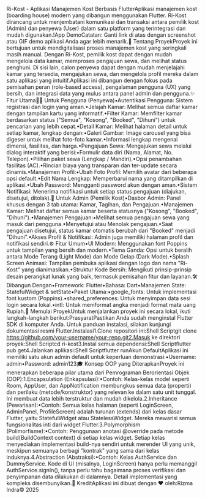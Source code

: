 Ri-Kost - Aplikasi Manajemen Kost Berbasis FlutterAplikasi manajemen kost (boarding house) modern yang dibangun menggunakan Flutter. Ri-Kost dirancang untuk menjembatani komunikasi dan transaksi antara pemilik kost (Admin) dan penyewa (User) dalam satu platform yang terintegrasi dan mudah digunakan.!App DemoCatatan: Ganti link di atas dengan screenshot atau GIF demo aplikasi Anda agar lebih menarik.🌟 Tentang ProyekProyek ini bertujuan untuk mendigitalisasi proses manajemen kost yang seringkali masih manual. Dengan Ri-Kost, pemilik kost dapat dengan mudah mengelola data kamar, memproses pengajuan sewa, dan melihat status penghuni. Di sisi lain, calon penyewa dapat dengan mudah menjelajahi kamar yang tersedia, mengajukan sewa, dan mengelola profil mereka dalam satu aplikasi yang intuitif.Aplikasi ini dibangun dengan fokus pada pemisahan peran (role-based access), pengalaman pengguna (UX) yang bersih, dan integrasi data yang mulus antara panel admin dan pengguna.✨ Fitur Utama👨‍💼 Untuk Pengguna (Penyewa)•Autentikasi Pengguna: Sistem registrasi dan login yang aman.•Jelajah Kamar: Melihat semua daftar kamar dengan tampilan kartu yang informatif.•Filter Kamar: Memfilter kamar berdasarkan status ("Semua", "Kosong", "Booked", "Dihuni") untuk pencarian yang lebih cepat.•Detail Kamar: Melihat halaman detail untuk setiap kamar, lengkap dengan:•Galeri Gambar: Image carousel yang bisa digeser untuk melihat foto-foto kamar.•Informasi lengkap mengenai dimensi, fasilitas, dan harga.•Pengajuan Sewa: Mengajukan sewa melalui dialog interaktif yang berisi:•Formulir data diri (Nama, Alamat, No. Telepon).•Pilihan paket sewa (Lengkap / Mandiri).•Opsi penambahan fasilitas (AC).•Rincian biaya yang transparan dan ter-update secara dinamis.•Manajemen Profil:•Ubah Foto Profil: Memilih avatar dari beberapa opsi default.•Edit Nama Lengkap: Memperbarui nama yang ditampilkan di aplikasi.•Ubah Password: Mengganti password akun dengan aman.•Sistem Notifikasi: Menerima notifikasi untuk setiap status pengajuan (diajukan, disetujui, ditolak).👑 Untuk Admin (Pemilik Kost)•Dasbor Admin: Panel khusus dengan 3 tab utama: Kamar, Tagihan, dan Pengajuan.•Manajemen Kamar: Melihat daftar semua kamar beserta statusnya ("Kosong", "Booked", "Dihuni").•Manajemen Pengajuan:•Melihat semua pengajuan sewa yang masuk dari pengguna.•Menyetujui atau Menolak pengajuan.•Saat pengajuan disetujui, status kamar otomatis berubah dari "Booked" menjadi "Dihuni".•Akses Profil & Notifikasi: Admin juga memiliki halaman profil dan notifikasi sendiri.⚙️ Fitur Umum•UI Modern: Menggunakan font Poppins untuk tampilan yang bersih dan modern.•Tema Ganda: Opsi untuk beralih antara Mode Terang (Light Mode) dan Mode Gelap (Dark Mode).•Splash Screen Animasi: Tampilan pembuka aplikasi dengan logo dan nama "Ri-Kost" yang dianimasikan.•Struktur Kode Bersih: Mengikuti prinsip-prinsip desain perangkat lunak yang baik, termasuk pemisahan fitur dan layanan.🛠️ Dibangun Dengan•Framework: Flutter•Bahasa: Dart•Manajemen State: StatefulWidget & setState•Paket Utama:•google_fonts: Untuk implementasi font kustom (Poppins).•shared_preferences: Untuk menyimpan data sesi login secara lokal.•intl: Untuk memformat angka menjadi format mata uang Rupiah.🚀 Memulai ProyekUntuk menjalankan proyek ini secara lokal, ikuti langkah-langkah berikut:PrasyaratPastikan Anda sudah menginstal Flutter SDK di komputer Anda. Untuk panduan instalasi, silakan kunjungi dokumentasi resmi Flutter.Instalasi1.Clone repositori ini:Shell Scriptgit clone https://github.com/your-username/your-repo.git2.Masuk ke direktori proyek:Shell Scriptcd ri-kost3.Instal semua dependensi:Shell Scriptflutter pub get4.Jalankan aplikasi:Shell Scriptflutter runAkun DefaultAplikasi ini memiliki satu akun admin default untuk keperluan demonstrasi:•Username: admin•Password: admin123🎓 Konsep OOP yang DiterapkanProyek ini menerapkan beberapa pilar utama dari Pemrograman Berorientasi Objek (OOP):1.Encapsulation (Enkapsulasi):•Contoh: Kelas-kelas model seperti Room, AppUser, dan AppNotification membungkus semua data (properti) dan perilaku (metode/konstruktor) yang relevan ke dalam satu unit tunggal. Ini membuat data lebih terstruktur dan mudah dikelola.2.Inheritance (Pewarisan):•Contoh: Semua kelas halaman (seperti LoginScreen, AdminPanel, ProfileScreen) adalah turunan (extends) dari kelas dasar Flutter, yaitu StatefulWidget atau StatelessWidget. Mereka mewarisi semua fungsionalitas inti dari widget Flutter.3.Polymorphism (Polimorfisme):•Contoh: Penggunaan anotasi @override pada metode build(BuildContext context) di setiap kelas widget. Setiap kelas menyediakan implementasi build-nya sendiri untuk merender UI yang unik, meskipun semuanya berbagi "kontrak" yang sama dari kelas induknya.4.Abstraction (Abstraksi):•Contoh: Kelas AuthService dan DummyService. Kode di UI (misalnya, LoginScreen) hanya perlu memanggil AuthService.signIn(), tanpa perlu tahu bagaimana proses verifikasi dan penyimpanan data dilakukan di dalamnya. Detail implementasi yang kompleks disembunyikan.👤 KreditAplikasi ini dibuat dengan ❤️ oleh:Rizma Indra© 2025
